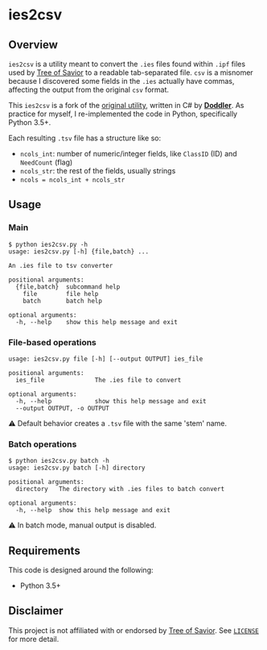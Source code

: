 # ies2csv

## Overview

`ies2csv` is a utility meant to convert the `.ies` files found within `.ipf` files used by [Tree of Savior][tos] to a readable tab-separated file. `csv` is a misnomer because I discovered some fields in the `.ies` actually have commas, affecting the output from the original `csv` format.

This `ies2csv` is a fork of the [original utility](https://github.com/Doddler/ies2csv), written in C# by [**Doddler**](https://github.com/Doddler). As practice for myself, I re-implemented the code in Python, specifically Python 3.5+.

Each resulting `.tsv` file has a structure like so:
- `ncols_int`: number of numeric/integer fields, like `ClassID` (ID) and `NeedCount` (flag)
- `ncols_str`: the rest of the fields, usually strings
- `ncols = ncols_int + ncols_str`

## Usage

### Main
```
$ python ies2csv.py -h
usage: ies2csv.py [-h] {file,batch} ...

An .ies file to tsv converter

positional arguments:
  {file,batch}  subcommand help
    file        file help
    batch       batch help

optional arguments:
  -h, --help    show this help message and exit
```

### File-based operations
```
usage: ies2csv.py file [-h] [--output OUTPUT] ies_file

positional arguments:
  ies_file              The .ies file to convert

optional arguments:
  -h, --help            show this help message and exit
  --output OUTPUT, -o OUTPUT
```

⚠ Default behavior creates a `.tsv` file with the same 'stem' name.

### Batch operations
```
$ python ies2csv.py batch -h
usage: ies2csv.py batch [-h] directory

positional arguments:
  directory   The directory with .ies files to batch convert

optional arguments:
  -h, --help  show this help message and exit
```

⚠ In batch mode, manual output is disabled.

## Requirements

This code is designed around the following:

- Python 3.5+

## Disclaimer

This project is not affiliated with or endorsed by [Tree of Savior][tos]. See [`LICENSE`](LICENSE) for more detail.

[tos]: https://treeofsavior.com/
